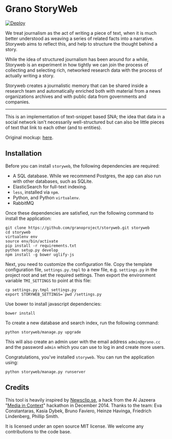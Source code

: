 # Grano StoryWeb

[![Deploy](https://www.herokucdn.com/deploy/button.png)](https://heroku.com/deploy?template=https://github.com/granoproject/storyweb)

We treat journalism as the act of writing a piece of text, when it is much better understood as weaving a series of related facts into a narrative. Storyweb aims to reflect this, and help to structure the thought behind a story.

While the idea of structured journalism has been around for a while, Storyweb is an experiment in how tightly we can join the process of collecting and selecting rich, networked research data with the process of actually writing a story.

Storyweb creates a journalistic memory that can be shared inside a research team and automatically enriched both with material from a news organizations archives and with public data from governments and companies.

---

This is an implementation of text-snippet based SNA; the idea that data
in a social network isn't necessarily well-structured but can also be 
little pieces of text that link to each other (and to entities).

Original mockup: [here](http://opendatalabs.org/misc/demo/grano/_mockup).

## Installation

Before you can install ``storyweb``, the following dependencies are required:

* A SQL database. While we recommend Postgres, the app can also run with other databases, such as SQLite.
* ElasticSearch for full-text indexing.
* ``less``, installed via ``npm``.
* Python, and Python ``virtualenv``.
* RabbitMQ

Once these dependencies are satisfied, run the following command to install the application: 

    git clone https://github.com/granoproject/storyweb.git storyweb
    cd storyweb
    virtualenv env
    source env/bin/activate
    pip install -r requirements.txt
    python setup.py develop
    npm install -g bower uglify-js

Next, you need to customize the configuration file. Copy the template configuration file, ``settings.py.tmpl`` to a new file, e.g. ``settings.py`` in the project root and set the required settings. Then export the environment variable ``TMI_SETTINGS`` to point at this file:

    cp settings.py.tmpl settings.py
    export STORYWEB_SETTINGS=`pwd`/settings.py

Use bower to install javascript dependencies:

    bower install

To create a new database and search index, run the following command: 

    python storyweb/manage.py upgrade

This will also create an admin user with the email address ``admin@grano.cc`` and the password ``admin`` which you can use to log in and create more users.

Congratulations, you've installed ``storyweb``. You can run the application using:

    python storyweb/manage.py runserver


## Credits

This tool is heavily inspired by [Newsclip.se](http://canvas.challengepost.com/submissions/30703-newsclip-se), a hack from the Al Jazeera "[Media in Context](http://canvas.aljazeera.com/)" hackathon in December 2014. Thanks to the team: Eva Constantaras, Kasia Dybek, Bruno Faviero, Heinze Havinga, Friedrich Lindenberg, Phillip Smith.

It is licensed under an open source MIT license. We welcome any contributions to the code base.
